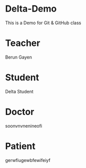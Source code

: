 # Delta-Demo
This is a Demo for Git &amp; GitHub class

# Teacher
Berun Gayen

# Student
Delta Student

# Doctor
soonvnvnenineofi

# Patient
gerwfiugewbfewifeiyf